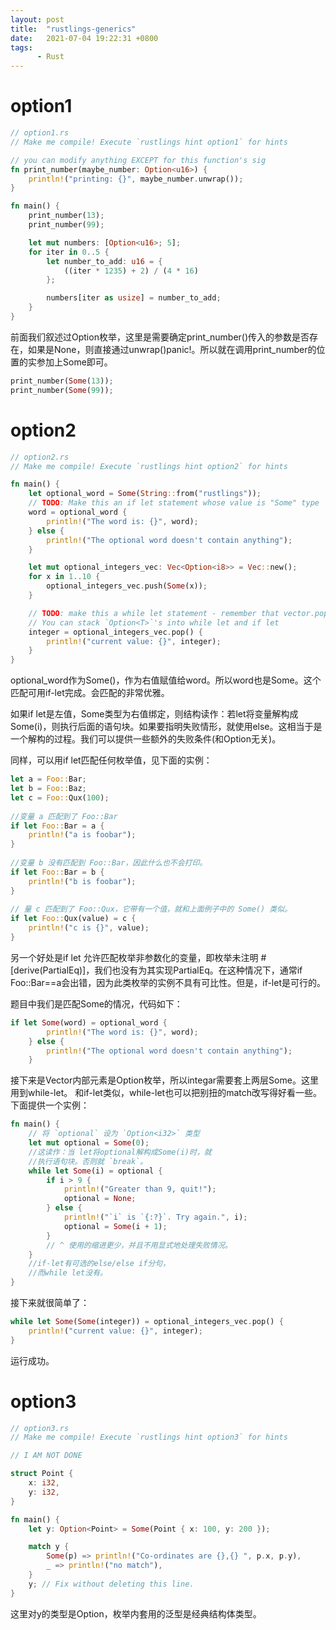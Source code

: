 ```yaml
---
layout: post
title:  "rustlings-generics"
date:   2021-07-04 19:22:31 +0800
tags:
      - Rust
---
```

# option1
```rust
// option1.rs
// Make me compile! Execute `rustlings hint option1` for hints

// you can modify anything EXCEPT for this function's sig
fn print_number(maybe_number: Option<u16>) {
    println!("printing: {}", maybe_number.unwrap());
}

fn main() {
    print_number(13);
    print_number(99);

    let mut numbers: [Option<u16>; 5];
    for iter in 0..5 {
        let number_to_add: u16 = {
            ((iter * 1235) + 2) / (4 * 16)
        };

        numbers[iter as usize] = number_to_add;
    }
}

```

前面我们叙述过Option枚举，这里是需要确定print_number()传入的参数是否存在，如果是None，则直接通过unwrap()panic!。所以就在调用print_number的位置的实参加上Some即可。

```rust
print_number(Some(13));
print_number(Some(99));
```

# option2

```rust
// option2.rs
// Make me compile! Execute `rustlings hint option2` for hints

fn main() {
    let optional_word = Some(String::from("rustlings"));
    // TODO: Make this an if let statement whose value is "Some" type
    word = optional_word {
        println!("The word is: {}", word);
    } else {
        println!("The optional word doesn't contain anything");
    }

    let mut optional_integers_vec: Vec<Option<i8>> = Vec::new();
    for x in 1..10 {
        optional_integers_vec.push(Some(x));
    }

    // TODO: make this a while let statement - remember that vector.pop also adds another layer of Option<T>
    // You can stack `Option<T>`'s into while let and if let
    integer = optional_integers_vec.pop() {
        println!("current value: {}", integer);
    }
}
```

optional_word作为Some()，作为右值赋值给word。所以word也是Some。这个匹配可用if-let完成。会匹配的非常优雅。

如果if let是左值，Some类型为右值绑定，则结构读作：若let将变量解构成Some(i)，则执行后面的语句块。如果要指明失败情形，就使用else。这相当于是一个解构的过程。我们可以提供一些额外的失败条件(和Option无关)。

同样，可以用if let匹配任何枚举值，见下面的实例：

```rust
let a = Foo::Bar;
let b = Foo::Baz;
let c = Foo::Qux(100);
    
//变量 a 匹配到了 Foo::Bar
if let Foo::Bar = a {
    println!("a is foobar");
}
    
//变量 b 没有匹配到 Foo::Bar，因此什么也不会打印。
if let Foo::Bar = b {
    println!("b is foobar");
}
    
// 量 c 匹配到了 Foo::Qux，它带有一个值，就和上面例子中的 Some() 类似。
if let Foo::Qux(value) = c {
    println!("c is {}", value);
}
```
另一个好处是if let 允许匹配枚举非参数化的变量，即枚举未注明 #[derive(PartialEq)]，我们也没有为其实现PartialEq。在这种情况下，通常if Foo::Bar==a会出错，因为此类枚举的实例不具有可比性。但是，if-let是可行的。


题目中我们是匹配Some的情况，代码如下：

```rust
if let Some(word) = optional_word {
        println!("The word is: {}", word);
    } else {
        println!("The optional word doesn't contain anything");
    }

```

接下来是Vector内部元素是Option枚举，所以integar需要套上两层Some。这里用到while-let。 和if-let类似，while-let也可以把别扭的match改写得好看一些。下面提供一个实例：
```rust
fn main() {
    // 将 `optional` 设为 `Option<i32>` 类型
    let mut optional = Some(0);
    //这读作：当 let将optional解构成Some(i)时，就
    //执行语句块。否则就 `break`。
    while let Some(i) = optional {
        if i > 9 {
            println!("Greater than 9, quit!");
            optional = None;
        } else {
            println!("`i` is `{:?}`. Try again.", i);
            optional = Some(i + 1);
        }
        // ^ 使用的缩进更少，并且不用显式地处理失败情况。
    }
    //if-let有可选的else/else if分句，
    //而while let没有。
}
```
接下来就很简单了：

```rust
while let Some(Some(integer)) = optional_integers_vec.pop() {
    println!("current value: {}", integer);
}
```

运行成功。

# option3
```rust
// option3.rs
// Make me compile! Execute `rustlings hint option3` for hints

// I AM NOT DONE

struct Point {
    x: i32,
    y: i32,
}

fn main() {
    let y: Option<Point> = Some(Point { x: 100, y: 200 });

    match y {
        Some(p) => println!("Co-ordinates are {},{} ", p.x, p.y),
        _ => println!("no match"),
    }
    y; // Fix without deleting this line.
}
```
这里对y的类型是Option，枚举内套用的泛型是经典结构体类型。